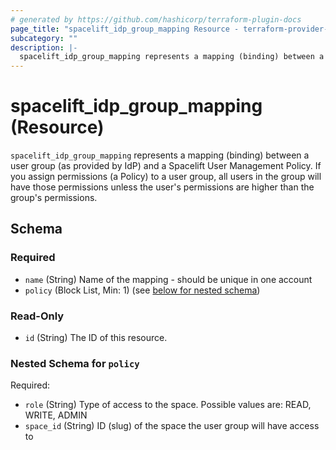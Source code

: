 ```yaml
---
# generated by https://github.com/hashicorp/terraform-plugin-docs
page_title: "spacelift_idp_group_mapping Resource - terraform-provider-spacelift"
subcategory: ""
description: |-
  spacelift_idp_group_mapping represents a mapping (binding) between a user group (as provided by IdP) and a Spacelift User Management Policy. If you assign permissions (a Policy) to a user group, all users in the group will have those permissions unless the user's permissions are higher than the group's permissions.
---
```


# spacelift_idp_group_mapping (Resource)

`spacelift_idp_group_mapping` represents a mapping (binding) between a user group (as provided by IdP) and a Spacelift User Management Policy. If you assign permissions (a Policy) to a user group, all users in the group will have those permissions unless the user's permissions are higher than the group's permissions.



<!-- schema generated by tfplugindocs -->
## Schema

### Required

- `name` (String) Name of the mapping - should be unique in one account
- `policy` (Block List, Min: 1) (see [below for nested schema](#nestedblock--policy))

### Read-Only

- `id` (String) The ID of this resource.

<a id="nestedblock--policy"></a>
### Nested Schema for `policy`

Required:

- `role` (String) Type of access to the space. Possible values are: READ, WRITE, ADMIN
- `space_id` (String) ID (slug) of the space the user group will have access to
